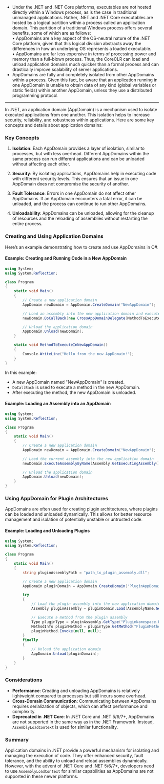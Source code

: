 - Under the .NET and .NET Core platforms, executables are not hosted directly within a Windows process, as is the case in traditional unmanaged applications. Rather, .NET and .NET Core executables are hosted by a logical partition within a process called an application domain. This partition of a traditional Windows process offers several benefits, some of which are as follows:  
	• AppDomains are a key aspect of the OS-neutral nature of the .NET Core platform, given that this logical division abstracts away the differences in how an underlying OS represents a loaded executable.  
	• AppDomains are far less expensive in terms of processing power and memory than a full-blown process. Thus, the CoreCLR can load and unload application domains much quicker than a formal process and can drastically improve scalability of server applications.  
- AppDomains are fully and completely isolated from other AppDomains within a process. Given this fact, be aware that an application running in one AppDomain is unable to obtain data of any kind (global variables or static fields) within another AppDomain, unless they use a distributed programming protocol.

---

In .NET, an application domain (AppDomain) is a mechanism used to isolate executed applications from one another. This isolation helps to increase security, reliability, and robustness within applications. Here are some key concepts and details about application domains:

### Key Concepts

1. **Isolation**: Each AppDomain provides a layer of isolation, similar to processes, but with less overhead. Different AppDomains within the same process can run different applications and can be unloaded without affecting each other.

2. **Security**: By isolating applications, AppDomains help in executing code with different security levels. This ensures that an issue in one AppDomain does not compromise the security of another.

3. **Fault Tolerance**: Errors in one AppDomain do not affect other AppDomains. If an AppDomain encounters a fatal error, it can be unloaded, and the process can continue to run other AppDomains.

4. **Unloadability**: AppDomains can be unloaded, allowing for the cleanup of resources and the reloading of assemblies without restarting the entire process.

### Creating and Using Application Domains

Here’s an example demonstrating how to create and use AppDomains in C#:

#### Example: Creating and Running Code in a New AppDomain

```csharp
using System;
using System.Reflection;

class Program
{
    static void Main()
    {
        // Create a new application domain
        AppDomain newDomain = AppDomain.CreateDomain("NewAppDomain");

        // Load an assembly into the new application domain and execute a method
        newDomain.DoCallBack(new CrossAppDomainDelegate(MethodToExecuteInNewAppDomain));

        // Unload the application domain
        AppDomain.Unload(newDomain);
    }

    static void MethodToExecuteInNewAppDomain()
    {
        Console.WriteLine("Hello from the new AppDomain!");
    }
}
```

In this example:
- A new AppDomain named "NewAppDomain" is created.
- `DoCallBack` is used to execute a method in the new AppDomain.
- After executing the method, the new AppDomain is unloaded.

#### Example: Loading an Assembly into an AppDomain

```csharp
using System;
using System.Reflection;

class Program
{
    static void Main()
    {
        // Create a new application domain
        AppDomain newDomain = AppDomain.CreateDomain("NewAppDomain");

        // Load the current assembly into the new application domain
        newDomain.ExecuteAssemblyByName(Assembly.GetExecutingAssembly().FullName);

        // Unload the application domain
        AppDomain.Unload(newDomain);
    }
}
```

### Using AppDomain for Plugin Architectures

AppDomains are often used for creating plugin architectures, where plugins can be loaded and unloaded dynamically. This allows for better resource management and isolation of potentially unstable or untrusted code.

#### Example: Loading and Unloading Plugins

```csharp
using System;
using System.Reflection;

class Program
{
    static void Main()
    {
        string pluginAssemblyPath = "path_to_plugin_assembly.dll";

        // Create a new application domain
        AppDomain pluginDomain = AppDomain.CreateDomain("PluginAppDomain");

        try
        {
            // Load the plugin assembly into the new application domain
            Assembly pluginAssembly = pluginDomain.Load(AssemblyName.GetAssemblyName(pluginAssemblyPath));

            // Execute a method from the plugin assembly
            Type pluginType = pluginAssembly.GetType("PluginNamespace.PluginClass");
            MethodInfo pluginMethod = pluginType.GetMethod("PluginMethod");
            pluginMethod.Invoke(null, null);
        }
        finally
        {
            // Unload the application domain
            AppDomain.Unload(pluginDomain);
        }
    }
}
```

### Considerations

- **Performance**: Creating and unloading AppDomains is relatively lightweight compared to processes but still incurs some overhead.
- **Cross-Domain Communication**: Communicating between AppDomains requires serialization of objects, which can affect performance and complexity.
- **Deprecated in .NET Core**: In .NET Core and .NET 5/6/7+, AppDomains are not supported in the same way as in the .NET Framework. Instead, `AssemblyLoadContext` is used for similar functionality.

### Summary

Application domains in .NET provide a powerful mechanism for isolating and managing the execution of code. They offer enhanced security, fault tolerance, and the ability to unload and reload assemblies dynamically. However, with the advent of .NET Core and .NET 5/6/7+, developers need to use `AssemblyLoadContext` for similar capabilities as AppDomains are not supported in these newer platforms.
